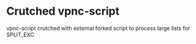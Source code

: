 # Crutched vpnc-script
vpnc-script crutched with external forked script to process large lists for SPLIT_EXC 
